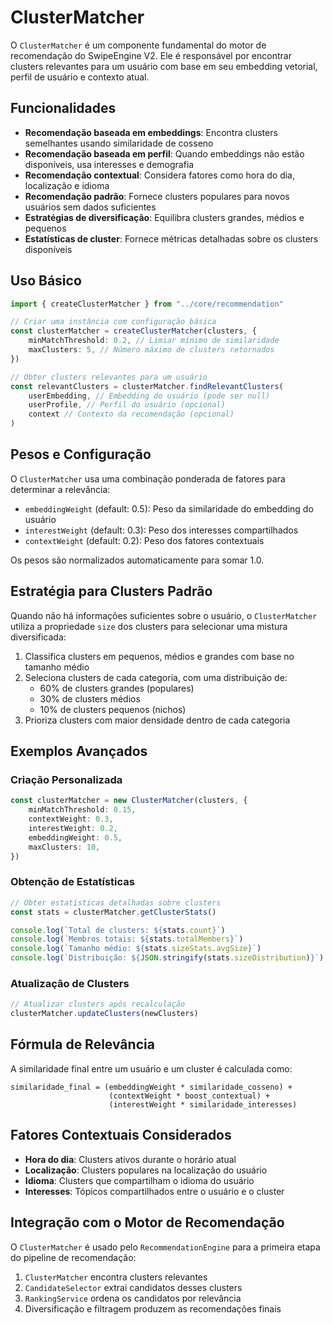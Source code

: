 # ClusterMatcher

O `ClusterMatcher` é um componente fundamental do motor de recomendação do SwipeEngine V2. Ele é responsável por encontrar clusters relevantes para um usuário com base em seu embedding vetorial, perfil de usuário e contexto atual.

## Funcionalidades

-   **Recomendação baseada em embeddings**: Encontra clusters semelhantes usando similaridade de cosseno
-   **Recomendação baseada em perfil**: Quando embeddings não estão disponíveis, usa interesses e demografia
-   **Recomendação contextual**: Considera fatores como hora do dia, localização e idioma
-   **Recomendação padrão**: Fornece clusters populares para novos usuários sem dados suficientes
-   **Estratégias de diversificação**: Equilibra clusters grandes, médios e pequenos
-   **Estatísticas de cluster**: Fornece métricas detalhadas sobre os clusters disponíveis

## Uso Básico

```typescript
import { createClusterMatcher } from "../core/recommendation"

// Criar uma instância com configuração básica
const clusterMatcher = createClusterMatcher(clusters, {
    minMatchThreshold: 0.2, // Limiar mínimo de similaridade
    maxClusters: 5, // Número máximo de clusters retornados
})

// Obter clusters relevantes para um usuário
const relevantClusters = clusterMatcher.findRelevantClusters(
    userEmbedding, // Embedding do usuário (pode ser null)
    userProfile, // Perfil do usuário (opcional)
    context // Contexto da recomendação (opcional)
)
```

## Pesos e Configuração

O `ClusterMatcher` usa uma combinação ponderada de fatores para determinar a relevância:

-   `embeddingWeight` (default: 0.5): Peso da similaridade do embedding do usuário
-   `interestWeight` (default: 0.3): Peso dos interesses compartilhados
-   `contextWeight` (default: 0.2): Peso dos fatores contextuais

Os pesos são normalizados automaticamente para somar 1.0.

## Estratégia para Clusters Padrão

Quando não há informações suficientes sobre o usuário, o `ClusterMatcher` utiliza a propriedade `size` dos clusters para selecionar uma mistura diversificada:

1. Classifica clusters em pequenos, médios e grandes com base no tamanho médio
2. Seleciona clusters de cada categoria, com uma distribuição de:
    - 60% de clusters grandes (populares)
    - 30% de clusters médios
    - 10% de clusters pequenos (nichos)
3. Prioriza clusters com maior densidade dentro de cada categoria

## Exemplos Avançados

### Criação Personalizada

```typescript
const clusterMatcher = new ClusterMatcher(clusters, {
    minMatchThreshold: 0.15,
    contextWeight: 0.3,
    interestWeight: 0.2,
    embeddingWeight: 0.5,
    maxClusters: 10,
})
```

### Obtenção de Estatísticas

```typescript
// Obter estatísticas detalhadas sobre clusters
const stats = clusterMatcher.getClusterStats()

console.log(`Total de clusters: ${stats.count}`)
console.log(`Membros totais: ${stats.totalMembers}`)
console.log(`Tamanho médio: ${stats.sizeStats.avgSize}`)
console.log(`Distribuição: ${JSON.stringify(stats.sizeDistribution)}`)
```

### Atualização de Clusters

```typescript
// Atualizar clusters após recalculação
clusterMatcher.updateClusters(newClusters)
```

## Fórmula de Relevância

A similaridade final entre um usuário e um cluster é calculada como:

```
similaridade_final = (embeddingWeight * similaridade_cosseno) +
                      (contextWeight * boost_contextual) +
                      (interestWeight * similaridade_interesses)
```

## Fatores Contextuais Considerados

-   **Hora do dia**: Clusters ativos durante o horário atual
-   **Localização**: Clusters populares na localização do usuário
-   **Idioma**: Clusters que compartilham o idioma do usuário
-   **Interesses**: Tópicos compartilhados entre o usuário e o cluster

## Integração com o Motor de Recomendação

O `ClusterMatcher` é usado pelo `RecommendationEngine` para a primeira etapa do pipeline de recomendação:

1. `ClusterMatcher` encontra clusters relevantes
2. `CandidateSelector` extrai candidatos desses clusters
3. `RankingService` ordena os candidatos por relevância
4. Diversificação e filtragem produzem as recomendações finais
